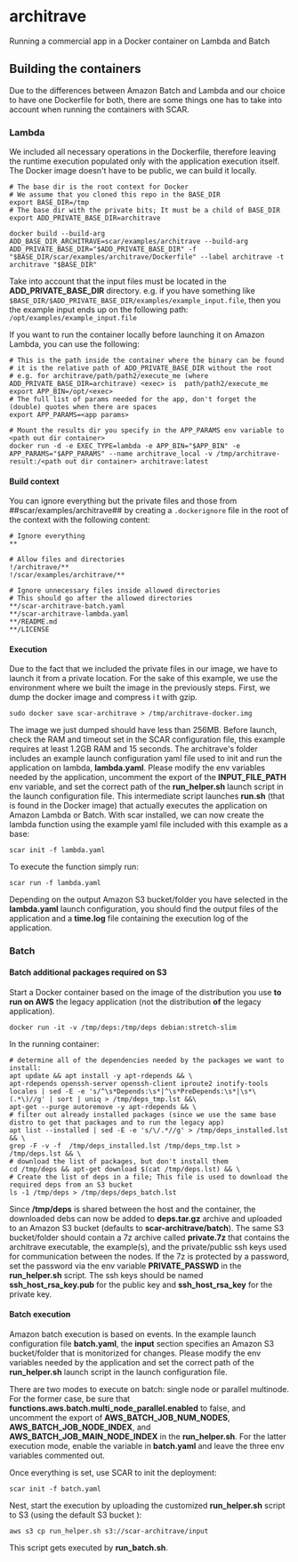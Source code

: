 # architrave
Running a commercial app in a Docker container on Lambda and Batch

## Building the containers

Due to the differences between Amazon Batch and Lambda and our choice to have one Dockerfile for both, there are some things one has to take into account when running the containers with SCAR.

### Lambda

We included all necessary operations in the Dockerfile, therefore leaving the runtime execution populated only with the application execution itself.
The Docker image doesn't have to be public, we can build it locally.

```
# The base dir is the root context for Docker
# We assume that you cloned this repo in the BASE_DIR
export BASE_DIR=/tmp
# The base dir with the private bits; It must be a child of BASE_DIR
export ADD_PRIVATE_BASE_DIR=architrave

docker build --build-arg ADD_BASE_DIR_ARCHITRAVE=scar/examples/architrave --build-arg ADD_PRIVATE_BASE_DIR="$ADD_PRIVATE_BASE_DIR" -f "$BASE_DIR/scar/examples/architrave/Dockerfile" --label architrave -t architrave "$BASE_DIR"
```

Take into account that the input files  must be located in the __ADD_PRIVATE_BASE_DIR__ directory.
e.g. if you have something like `$BASE_DIR/$ADD_PRIVATE_BASE_DIR/examples/example_input.file`, then you the example input ends up on the following path: `/opt/examples/example_input.file`

If you want to run the container locally before launching it on Amazon Lambda, you can use the following:

```
# This is the path inside the container where the binary can be found
# it is the relative path of ADD_PRIVATE_BASE_DIR without the root
# e.g. for architrave/path/path2/execute_me (where ADD_PRIVATE_BASE_DIR=architrave) <exec> is  path/path2/execute_me
export APP_BIN=/opt/<exec>
# The full list of params needed for the app, don't forget the (double) quotes when there are spaces
export APP_PARAMS=<app params>

# Mount the results dir you specify in the APP_PARAMS env variable to <path out dir container>
docker run -d -e EXEC_TYPE=lambda -e APP_BIN="$APP_BIN" -e APP_PARAMS="$APP_PARAMS" --name architrave_local -v /tmp/architrave-result:/<path out dir container> architrave:latest
```

#### Build context

You can ignore everything but the private files and those from ##scar/examples/architrave## by creating a `.dockerignore` file in the root of the context with the following content:

```
# Ignore everything
**

# Allow files and directories
!/architrave/**
!/scar/examples/architrave/**

# Ignore unnecessary files inside allowed directories
# This should go after the allowed directories
**/scar-architrave-batch.yaml
**/scar-architrave-lambda.yaml
**/README.md
**/LICENSE
```

#### Execution

Due to the fact that we included the private files in our image, we have to launch it from a private location.
For the sake of this example, we use the environment where we built the image in the previously steps.
First, we dump the docker image and compress i t with gzip.

`sudo docker save scar-architrave > /tmp/architrave-docker.img`

The image we just dumped should have less than 256MB.
Before launch, check the RAM and timeout set in the SCAR configuration file, this example requires at least 1.2GB RAM and 15 seconds.
The architrave's folder includes an example launch configuration yaml file used to init and run the application on lambda, __lambda.yaml__.
Please modify the env variables needed by the application, uncomment the export of the **INPUT_FILE_PATH** env variable, and set the correct path of the __run_helper.sh__ launch script in the launch configuration file.
This intermediate script launches __run.sh__ (that is found in the Docker image) that actually executes the application on Amazon Lambda or Batch.
With scar installed, we can now create the lambda function using the example yaml file included with this example as a base:

`scar init -f lambda.yaml`

To execute the function simply run:

`scar run -f lambda.yaml`

Depending on the output Amazon S3 bucket/folder you have selected in the __lambda.yaml__ launch configuration, you should find the output files of the application and a __time.log__ file containing the execution log of the application.

### Batch

#### Batch additional packages required on S3

Start a Docker container based on the image of the distribution you use __to run on AWS__ the legacy application (not the distribution __of__ the legacy application).

`docker run -it -v /tmp/deps:/tmp/deps debian:stretch-slim`

In the running container:

```
# determine all of the dependencies needed by the packages we want to install:
apt update && apt install -y apt-rdepends && \
apt-rdepends openssh-server openssh-client iproute2 inotify-tools locales | sed -E -e 's/^\s*Depends:\s*|^\s*PreDepends:\s*|\s*\(.*\)//g' | sort | uniq > /tmp/deps_tmp.lst &&\
apt-get --purge autoremove -y apt-rdepends && \
# filter out already installed packages (since we use the same base distro to get that packages and to run the legacy app)
apt list --installed | sed -E -e 's/\/.*//g' > /tmp/deps_installed.lst && \
grep -F -v -f  /tmp/deps_installed.lst /tmp/deps_tmp.lst > /tmp/deps.lst && \
# download the list of packages, but don't install them
cd /tmp/deps && apt-get download $(cat /tmp/deps.lst) && \
# Create the list of deps in a file; This file is used to download the required deps from an S3 bucket
ls -1 /tmp/deps > /tmp/deps/deps_batch.lst

```

Since __/tmp/deps__ is shared between the host and the container, the downloaded debs can now be added to __deps.tar.gz__ archive and uploaded to an Amazon S3 bucket (defaults to **scar-architrave/batch**).
The same S3 bucket/folder should contain a 7z archive called __private.7z__ that contains the architrave executable, the example(s), and the private/public ssh keys used for communication between the nodes.
If the 7z is protected by a password, set the password via the env variable **PRIVATE_PASSWD** in the __run_helper.sh__ script.
The ssh keys should be named __ssh_host_rsa_key.pub__ for the public key and __ssh_host_rsa_key__ for the private key.


#### Batch execution

Amazon batch execution is based on events.
In the example launch configuration file __batch.yaml__, the **input** section specifies an Amazon S3 bucket/folder that is monitorized for changes.
Please modify the env variables needed by the application and set the correct path of the __run_helper.sh__ launch script in the launch configuration file.

There are two modes to execute on batch: single node or parallel multinode.
For the former case, be sure that **functions.aws.batch.multi_node_parallel.enabled** to false, and uncomment the export of **AWS_BATCH_JOB_NUM_NODES**, **AWS_BATCH_JOB_NODE_INDEX**, and **AWS_BATCH_JOB_MAIN_NODE_INDEX** in the __run_helper.sh__.
For the latter execution mode, enable the variable in __batch.yaml__ and leave the three env variables commented out.

Once everything is set, use SCAR to init the deployment:

`scar init -f batch.yaml`

Nest, start the execution by uploading the customized __run_helper.sh__ script to S3 (using the default S3 bucket ):

`aws s3 cp run_helper.sh s3://scar-architrave/input`

This script gets executed by __run_batch.sh__.
